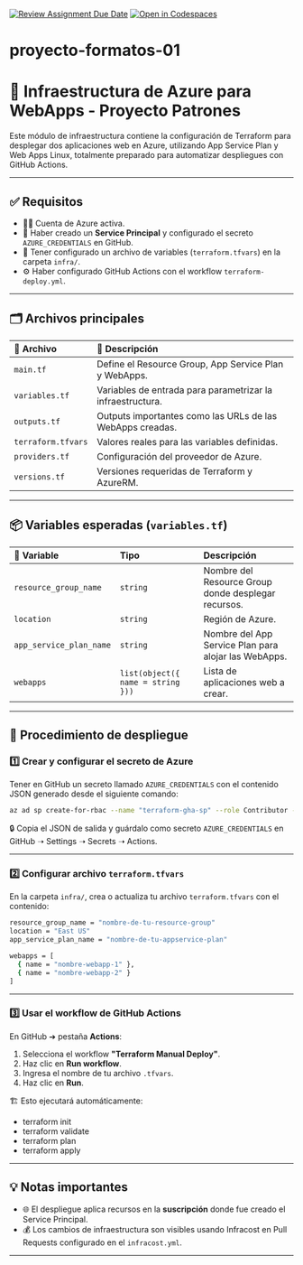 [![Review Assignment Due Date](https://classroom.github.com/assets/deadline-readme-button-22041afd0340ce965d47ae6ef1cefeee28c7c493a6346c4f15d667ab976d596c.svg)](https://classroom.github.com/a/IlvMPK2Y)
[![Open in Codespaces](https://classroom.github.com/assets/launch-codespace-2972f46106e565e64193e422d61a12cf1da4916b45550586e14ef0a7c637dd04.svg)](https://classroom.github.com/open-in-codespaces?assignment_repo_id=18703740)
# proyecto-formatos-01
# 🚀 Infraestructura de Azure para WebApps - Proyecto Patrones

Este módulo de infraestructura contiene la configuración de Terraform para desplegar dos aplicaciones web en Azure, utilizando App Service Plan y Web Apps Linux, totalmente preparado para automatizar despliegues con GitHub Actions.

---

## ✅ Requisitos

- 🧑‍💻 Cuenta de Azure activa.
- 🔐 Haber creado un **Service Principal** y configurado el secreto `AZURE_CREDENTIALS` en GitHub.
- 📁 Tener configurado un archivo de variables (`terraform.tfvars`) en la carpeta `infra/`.
- ⚙️ Haber configurado GitHub Actions con el workflow `terraform-deploy.yml`.

---

## 🗂️ Archivos principales

|  📄 Archivo               | 📝 Descripción |
|:--------------------------|:------------|
| `main.tf`                 | Define el Resource Group, App Service Plan y WebApps. |
| `variables.tf`            | Variables de entrada para parametrizar la infraestructura. |
| `outputs.tf`              | Outputs importantes como las URLs de las WebApps creadas. |
| `terraform.tfvars`        | Valores reales para las variables definidas. |
| `providers.tf`            | Configuración del proveedor de Azure. |
| `versions.tf`             | Versiones requeridas de Terraform y AzureRM. |

---

## 📦 Variables esperadas (`variables.tf`)

| 🔑 Variable                  | Tipo     | Descripción |
|:---------------------------|:---------|:------------|
| `resource_group_name`      | `string` | Nombre del Resource Group donde desplegar recursos. |
| `location`                 | `string` | Región de Azure. |
| `app_service_plan_name`    | `string` | Nombre del App Service Plan para alojar las WebApps. |
| `webapps`                  | `list(object({ name = string }))` | Lista de aplicaciones web a crear. |

---

## 🚀 Procedimiento de despliegue

### 1️⃣ Crear y configurar el secreto de Azure
Tener en GitHub un secreto llamado `AZURE_CREDENTIALS` con el contenido JSON generado desde el siguiente comando:
```bash
az ad sp create-for-rbac --name "terraform-gha-sp" --role Contributor --scopes /subscriptions/$(az account show --query id -o tsv) --sdk-auth
```
🔒 Copia el JSON de salida y guárdalo como secreto `AZURE_CREDENTIALS` en GitHub ➝ Settings ➝ Secrets ➝ Actions.

---

### 2️⃣ Configurar archivo `terraform.tfvars`
En la carpeta `infra/`, crea o actualiza tu archivo `terraform.tfvars` con el contenido:
```bash
resource_group_name = "nombre-de-tu-resource-group"  
location = "East US"  
app_service_plan_name = "nombre-de-tu-appservice-plan"

webapps = [
  { name = "nombre-webapp-1" },
  { name = "nombre-webapp-2" }
]
```
---

### 3️⃣ Usar el workflow de GitHub Actions

En GitHub ➔ pestaña **Actions**:

1. Selecciona el workflow **"Terraform Manual Deploy"**.
2. Haz clic en **Run workflow**.
3. Ingresa el nombre de tu archivo `.tfvars`.
4. Haz clic en **Run**.

🏗️ Esto ejecutará automáticamente:

- terraform init
- terraform validate
- terraform plan
- terraform apply

---

## 💡 Notas importantes

- 🌐 El despliegue aplica recursos en la **suscripción** donde fue creado el Service Principal.
- 💰 Los cambios de infraestructura son visibles usando Infracost en Pull Requests configurado en el `infracost.yml`.

---

